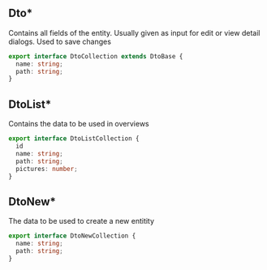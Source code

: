 ## Dto*
Contains all fields of the entity. Usually given as input for edit or view detail dialogs. Used to save changes
```typescript
export interface DtoCollection extends DtoBase {
  name: string;
  path: string;
}
```

## DtoList*
Contains the data to be used in overviews
```typescript
export interface DtoListCollection {
  id
  name: string;
  path: string;
  pictures: number;
}
```

## DtoNew*
The data to be used to create a new entitity
```typescript
export interface DtoNewCollection {
  name: string;
  path: string;
}
```
